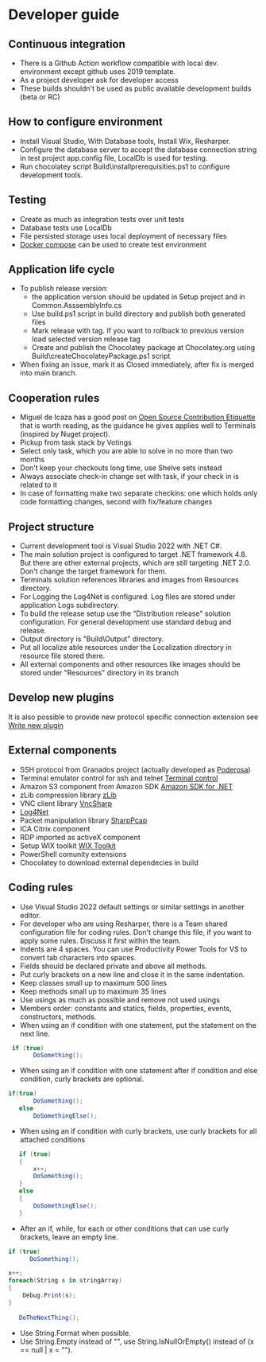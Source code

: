 # Developer guide

## Continuous integration

* There is a Github Action workflow compatible with local dev. environment except github uses 2019 template.
* As a project developer ask for developer access
* These builds shouldn't be used as public available development builds (beta or RC)

## How to configure environment

* Install Visual Studio, With Database tools, Install Wix, Resharper.
* Configure the database server to accept the database connection string in test project app.config file, LocalDb is used for testing.
* Run chocolatey script Build\installprerequisities.ps1 to configure development tools.

## Testing

* Create as much as integration tests over unit tests
* Database tests use LocalDb
* File persisted storage uses local deployment of necessary files
* [Docker compose](../Resources/TestData/DockerLab/docker-compose.yml) can be used to create test environment

## Application life cycle

* To publish release version:
  * the application version should be updated in Setup project and in Common.AsssemblyInfo.cs
  * Use build.ps1 script in build directory and publish both generated files
  * Mark release with tag. If you want to rollback to previous version load selected version release tag
  * Create and publish the Chocolatey package at Chocolatey.org using Build\createChocolateyPackage.ps1 script
* When fixing an issue, mark it as Closed immediately, after fix is merged into main branch.

## Cooperation rules

* Miguel de Icaza has a good post on [Open Source Contribution Etiquette](http://tirania.org/blog/archive/2010/Dec-31.html)
 that is worth reading, as the guidance he gives applies well to Terminals (inspired by Nuget project).
* Pickup from task stack by Votings
* Select only task, which you are able to solve in no more than two months
* Don't keep your checkouts long time, use Shelve sets instead
* Always associate check-in change set with task, if your check in is related to it
* In case of formatting make two separate checkins: one which holds only code formatting changes, second with fix/feature changes

## Project structure

* Current development tool is Visual Studio 2022 with .NET C#.
* The main solution project is configured to target .NET framework 4.8. But there are other external projects, which are still targeting .NET 2.0. Don't change the target framework for them.
* Terminals solution references libraries and images from Resources directory.
* For Logging the Log4Net is configured. Log files are stored under application Logs subdirectory.
* To build the release setup use the "Distribution release" solution configuration. For general development use standard debug and release.
* Output directory is "Build\Output" directory.
* Put all localize able resources under the Localization directory in resource file stored there.
* All external components and other resources like images should be stored under "Resources" directory in its branch

## Develop new plugins

It is also possible to provide new protocol specific connection extension see [Write new plugin](/Docs/WriteNewPlugin.md)

## External components

* SSH protocol from Granados project (actually developed as [Poderosa](http://sourceforge.net/projects/poderosa/))
* Terminal emulator control for ssh and telnet [Terminal control](http://www.codeproject.com/KB/IP/Terminal_Control_Project.aspx)
* Amazon S3 component from Amazon SDK [Amazon SDK for .NET](http://aws.amazon.com/sdkfornet/)
* zLib compression library [zLib](http://www.componentace.com/)
* VNC client library [VncSharp](http://cdot.senecac.on.ca/projects/vncsharp/)
* [Log4Net](http://logging.apache.org/log4net/)
* Packet manipulation library [SharpPcap](http://www.tamirgal.com/blog/page/SharpPcap.aspx)
* ICA Citrix component
* RDP imported as activeX component
* Setup WIX toolkit [WIX Toolkit](http://WixToolSet.org)
* PowerShell comunity extensions
* Chocolatey to download external dependecies in build

## Coding rules

* Use Visual Studio 2022 default settings or similar settings in another editor.
* For developer who are using Resharper, there is a Team shared configuration file for coding rules. Don't change this file, if you want to apply some rules. Discuss it first within the team.
* Indents are 4 spaces. You can use Productivity Power Tools for VS to convert tab characters into spaces.
* Fields should be declared private and above all methods.
* Put curly brackets on a new line and close it in the same indentation.
* Keep classes small up to maximum 500 lines
* Keep methods small up to maximum 35 lines
* Use usings as much as possible and remove not used usings 
* Members order: constants and statics, fields, properties, events, constructors, methods.
* When using an if condition with one statement, put the statement on the next line.

```cs
 if (true)
       DoSomething();
```

* When using an if condition with one statement after if condition and else condition, curly brackets are optional.

```cs
if(true)
       DoSomething();
   else
       DoSomethingElse();
```

* When using an if condition with curly brackets, use curly brackets for all attached conditions

```cs
   if (true)
   {
       x++;
       DoSomething();
   }
   else
   {
       DoSomethingElse();
   }
```

* After an if, while, for each or other conditions that can use curly brackets, leave an empty line.

```cs
if (true)
      DoSomething();

x++;
foreach(String s in stringArray)
{
    Debug.Print(s);
}
   
   DoTheNextThing();
```

* Use String.Format when possible.
* Use String.Empty instead of "", use String.IsNullOrEmpty() instead of (x == null | x = "").
